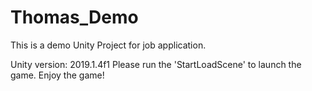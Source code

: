 # Thomas_Demo
This is a demo Unity Project for job application.

Unity version: 2019.1.4f1
Please run the 'StartLoadScene' to launch the game. 
Enjoy the game!
